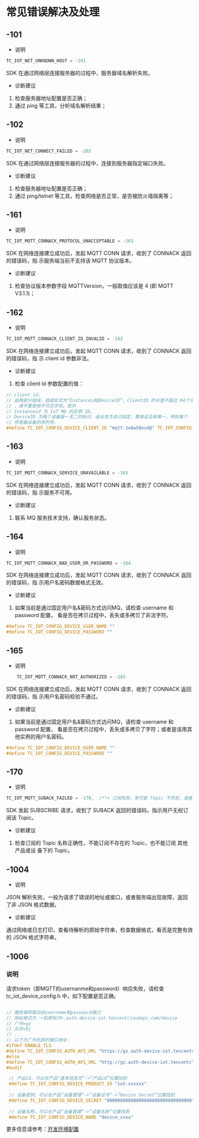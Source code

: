 # 常见错误解决及处理
## -101

- 说明

```c
TC_IOT_NET_UNKNOWN_HOST = -101
```

SDK 在通过网络层连接服务器的过程中，服务器域名解析失败。

- 诊断建议

1. 检查服务器地址配置是否正确；
2. 通过 ping 等工具，分析域名解析结果；

## -102

- 说明

```c
TC_IOT_NET_CONNECT_FAILED = -102
```

SDK 在通过网络层连接服务器的过程中，连接到服务器指定端口失败。

- 诊断建议

1. 检查服务器地址配置是否正确；
2. 通过 ping/telnet 等工具，检查网络是否正常，是否被防火墙隔离等；


## -161

- 说明

```c
TC_IOT_MQTT_CONNACK_PROTOCOL_UNACCEPTABLE = -161
```

SDK 在网络连接建立成功后，发起 MQTT CONN 请求，收到了 CONNACK 返回的错误码，指
示服务端当前不支持该 MQTT 协议版本。

- 诊断建议

1. 检查协议版本参数字段 MQTTVersion，一般取值应该是 4 (即 MQTT V3.1.1)；


## -162

- 说明

```c
TC_IOT_MQTT_CONNACK_CLIENT_ID_INVALID = -162
```

SDK 在网络连接建立成功后，发起 MQTT CONN 请求，收到了 CONNACK 返回的错误码，指
示 client id 参数非法。

- 诊断建议

1. 检查 client id 参数配置的值：

```c
// client id，
// 由两部分组成，组成形式为“Instanceid@DeviceID”，ClientID 的长度不超过 64个字符
// ，请不要使用不可见字符。其中
// Instanceid 为 IoT MQ 的实例 ID。
// DeviceID 为每个设备独一无二的标识，由业务方自己指定，需保证全局唯一，例如每个
// 传感器设备的序列号。
#define TC_IOT_CONFIG_DEVICE_CLIENT_ID "mqtt-1e8w58ou4@" TC_IOT_CONFIG_DEVICE_NAME
```

## -163

- 说明

```c
TC_IOT_MQTT_CONNACK_SERVICE_UNAVAILABLE = -163
```

SDK 在网络连接建立成功后，发起 MQTT CONN 请求，收到了 CONNACK 返回的错误码，指
示服务不可用。

- 诊断建议

1. 联系 MQ 服务技术支持，确认服务状态。


## -164

- 说明

```c
TC_IOT_MQTT_CONNACK_BAD_USER_OR_PASSWORD = -164
```

SDK 在网络连接建立成功后，发起 MQTT CONN 请求，收到了 CONNACK 返回的错误码，指
示用户名密码数据格式无效。

- 诊断建议

1. 如果当前是通过固定用户名&密码方式访问MQ，请检查 username 和 password 配置，
看是否在拷贝过程中，丢失或多拷贝了非法字符。

```c
#define TC_IOT_CONFIG_DEVICE_USER_NAME ""
#define TC_IOT_CONFIG_DEVICE_PASSWORD ""
```

## -165

- 说明

```c
    TC_IOT_MQTT_CONNACK_NOT_AUTHORIZED = -165
```

SDK 在网络连接建立成功后，发起 MQTT CONN 请求，收到了 CONNACK 返回的错误码，指
示用户名密码校验不通过。

- 诊断建议

1. 如果当前是通过固定用户名&密码方式访问MQ，请检查 username 和 password 配置，
看是否在拷贝过程中，丢失或多拷贝了字符；或者是误用其他实例的用户名密码。

```c
#define TC_IOT_CONFIG_DEVICE_USER_NAME ""
#define TC_IOT_CONFIG_DEVICE_PASSWORD ""
```

## -170

- 说明

```c
TC_IOT_MQTT_SUBACK_FAILED = -170,  /**< 订阅失败，有可能 Topic 不存在，或者无权限等*/
```

SDK 发起 SUBSCRIBE 请求，收到了  SUBACK 返回的错误码，指示用户无权订阅该 Topic。

- 诊断建议

1. 检查订阅的 Topic 名称正确性，不能订阅不存在的 Topic，也不能订阅 其他产品或设
   备下的 Topic。

## -1004 

- 说明

JSON 解析失败，一般为请求了错误的地址或接口，或者服务端出现故障，返回了非 JSON
格式数据。

- 诊断建议

通过网络或日志打印，查看待解析的原始字符串，检查数据格式，看否是完整有效的 JSON 格式字符串。


## -1006 
### 说明
请求token（即MQTT的usernanme和password）响应失败，请检查tc_iot_device_config.h 中，如下配置是否正确。

```c

// 服务端获取动态username和password接口
// 地址格式为：<机房标识>.auth-device-iot.tencentcloudapi.com/device
// 广州=gz
// 北京=bj
// ...
// 以下为广州机房的接口地址：
#ifdef ENABLE_TLS
#define TC_IOT_CONFIG_AUTH_API_URL "https://gz.auth-device-iot.tencentcloudapi.com/device"
#else
#define TC_IOT_CONFIG_AUTH_API_URL "http://gz.auth-device-iot.tencentcloudapi.com/device"
#endif

 // 产品id，可以在产品“基本信息页”->“产品id”位置找到
 #define TC_IOT_CONFIG_DEVICE_PRODUCT_ID "iot-xxxxxx"
 
 // 设备密钥，可以在产品“设备管理”->“设备证书”->“Device Secret”位置找到
 #define TC_IOT_CONFIG_DEVICE_SECRET "00000000000000000000000000000000"
 
 // 设备名称，可以在产品“设备管理”->“设备名称”位置找到
 #define TC_IOT_CONFIG_DEVICE_NAME "device_xxxx"
```

更多信息请参考：[开发环境配置
](https://github.com/tencentyun/tencent-cloud-iotsuite-embedded-c/blob/master/README.md#%E5%BC%80%E5%8F%91%E7%8E%AF%E5%A2%83)
